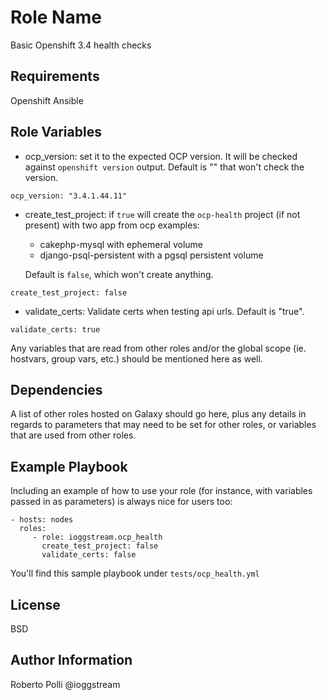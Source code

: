 Role Name
=========

Basic Openshift 3.4 health checks

Requirements
------------

Openshift Ansible

Role Variables
--------------

- ocp_version: set it to the expected OCP version. It will be checked against `openshift version` output. Default is "" that won't check the version.

```
ocp_version: "3.4.1.44.11"
```

- create_test_project: if `true` will create the `ocp-health` project (if not present) with two app from ocp examples:
    
    * cakephp-mysql with ephemeral volume
    * django-psql-persistent with a pgsql persistent volume
  
  Default is `false`, which won't create anything.

```
create_test_project: false
```

- validate_certs: Validate certs when testing api urls. Default is "true". 

```
validate_certs: true
```


Any variables that are read from other roles and/or the global scope (ie. hostvars, group vars, etc.) should be mentioned here as well.

Dependencies
------------

A list of other roles hosted on Galaxy should go here, plus any details in regards to parameters that may need to be set for other roles, or variables that are used from other roles.

Example Playbook
----------------

Including an example of how to use your role (for instance, with variables passed in as parameters) is always nice for users too:

    - hosts: nodes
      roles:
         - role: ioggstream.ocp_health
           create_test_project: false
           validate_certs: false


You'll find this sample playbook under `tests/ocp_health.yml`

License
-------

BSD

Author Information
------------------

Roberto Polli @ioggstream

